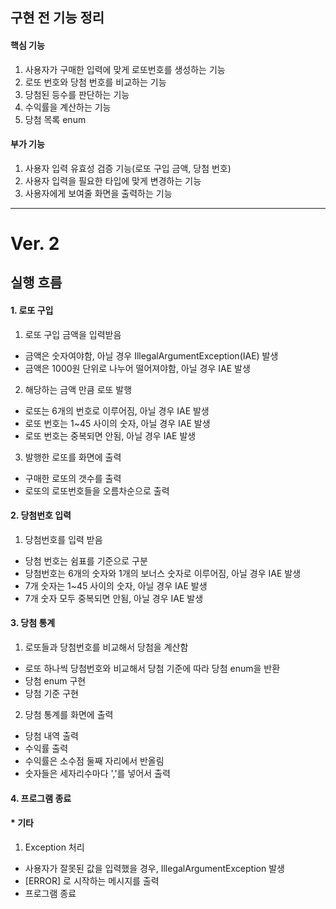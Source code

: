 ## 구현 전 기능 정리
#### 핵심 기능
1. 사용자가 구매한 입력에 맞게 로또번호를 생성하는 기능
2. 로또 번호와 당첨 번호를 비교하는 기능
3. 당첨된 등수를 판단하는 기능
4. 수익률을 계산하는 기능
5. 당첨 목록 enum

#### 부가 기능
1. 사용자 입력 유효성 검증 기능(로또 구입 금액, 당첨 번호)
2. 사용자 입력을 필요한 타입에 맞게 변경하는 기능
3. 사용자에게 보여줄 화면을 출력하는 기능
- - -
# Ver. 2
## 실행 흐름
#### 1. 로또 구입
1. 로또 구입 금액을 입력받음
  * 금액은 숫자여야함, 아닐 경우 IllegalArgumentException(IAE) 발생
  * 금액은 1000원 단위로 나누어 떨어져야함, 아닐 경우 IAE 발생
2. 해당하는 금액 만큼 로또 발행
  * 로또는 6개의 번호로 이루어짐, 아닐 경우 IAE 발생
  * 로또 번호는 1~45 사이의 숫자, 아닐 경우 IAE 발생
  * 로또 번호는 중복되면 안됨, 아닐 경우 IAE 발생
3. 발행한 로또를 화면에 출력
  * 구매한 로또의 갯수를 출력
  * 로또의 로또번호들을 오름차순으로 출력

#### 2. 당첨번호 입력
1. 당첨번호를 입력 받음
  * 당첨 번호는 쉼표를 기준으로 구분
  * 당첨번호는 6개의 숫자와 1개의 보너스 숫자로 이루어짐, 아닐 경우 IAE 발생
  * 7개 숫자는 1~45 사이의 숫자, 아닐 경우 IAE 발생
  * 7개 숫자 모두 중복되면 안됨, 아닐 경우 IAE 발생

#### 3. 당첨 통계
1. 로또들과 당첨번호를 비교해서 당첨을 계산함
  * 로또 하나씩 당첨번호와 비교해서 당첨 기준에 따라 당첨 enum을 반환
  * 당첨 enum 구현
  * 당첨 기준 구현
2. 당첨 통계를 화면에 출력
  * 당첨 내역 출력
  * 수익률 출력
  * 수익률은 소수점 둘째 자리에서 반올림
  * 숫자들은 세자리수마다 ','를 넣어서 출력

#### 4. 프로그램 종료

#### * 기타
1. Exception 처리
  * 사용자가 잘못된 값을 입력했을 경우, IllegalArgumentException 발생
  * [ERROR] 로 시작하는 메시지를 출력
  * 프로그램 종료

